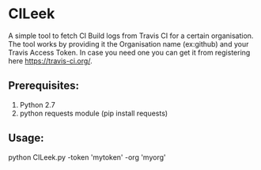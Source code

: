 # CILeek
A simple tool to fetch CI Build logs from Travis CI for a certain organisation. 
The tool works by providing it the Organisation name (ex:github) and your Travis Access Token.
In case you need one you can get it from registering here https://travis-ci.org/.

## Prerequisites:
1. Python 2.7
2. python requests module (pip install requests)

## Usage:
python CILeek.py -token 'mytoken' -org 'myorg'
